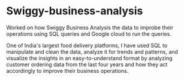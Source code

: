 # Swiggy-business-analysis

Worked on how Swiggy Business Analysis the data to improbe their operations using SQL queries and Google cloud to run the queries.

One of India's largest food delivery platforms, I have used SQL to manipulate and
clean the data, analyze it for trends and patterns, and visualize the insights in an
easy-to-understand format by analyzing customer ordering data from the last
four years and how they act accordingly to improve their business operations.
